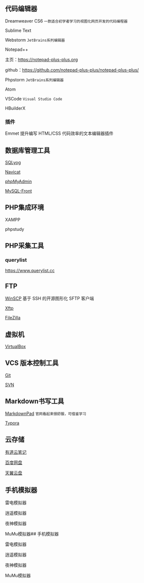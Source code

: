 ## 代码编辑器

Dreamweaver CS6 `一款适合初学者学习的视图化网页开发的代码编程器`

Sublime Text

Webstorm `JetBrains系列编辑器`

Notepad++

主页：https://notepad-plus-plus.org

github：https://github.com/notepad-plus-plus/notepad-plus-plus/

Phpstorm `JetBrains系列编辑器`

Atom

VSCode `Visual Studio Code`

HBuilderX



### 插件

Emmet 提升编写 HTML/CSS 代码效率的文本编辑器插件



## 数据库管理工具

[SQLyog]()

[Navicat]()

[phpMyAdmin]()

[MySQL-Front]()



## PHP集成环境

XAMPP

phpstudy



## PHP采集工具

### querylist

https://www.querylist.cc



## FTP

[WinSCP](https://winscp.net/eng/index.php) 基于 SSH 的开源图形化 SFTP 客户端

[Xftp]()

[FileZilla]()



## 虚拟机

[VirtualBox]()



## VCS 版本控制工具

[Git](https://git-scm.com/)

[SVN]()



## Markdown书写工具

[MarkdownPad](http://markdownpad.com/) `官网看起来很舒服，可借鉴学习`

[Typora](http://typora.io)



## 云存储

[有道云笔记](https://note.youdao.com/)

[百度网盘](https://pan.baidu.com/)

[天翼云盘](https://cloud.189.cn/)



## 手机模拟器

雷电模拟器

逍遥模拟器

夜神模拟器

MuMu模拟器## 手机模拟器

雷电模拟器

逍遥模拟器

夜神模拟器

MuMu模拟器
